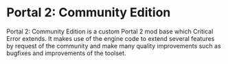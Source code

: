 # Portal 2: Community Edition

Portal 2: Community Edition is a custom Portal 2 mod base which Critical Error extends.
It makes use of the engine code to extend several features by request of the community and make many quality improvements such as bugfixes and improvements of the toolset.
